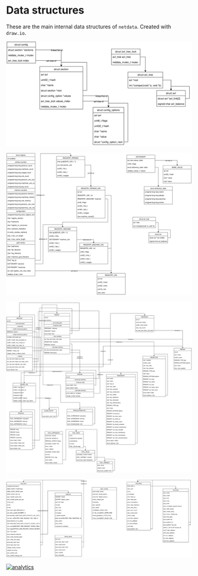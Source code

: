 <!--
---
title: "Data structures"
custom_edit_url: https://github.com/netdata/netdata/edit/master/diagrams/data_structures/README.md
---
-->

# Data structures

These are the main internal data structures of `netdata`. Created with `draw.io`.

![Config](https://raw.githubusercontent.com/netdata/netdata/master/diagrams/data_structures/netdata_config.svg?sanitize=true)

![Registry](https://raw.githubusercontent.com/netdata/netdata/master/diagrams/data_structures/registry.svg?sanitize=true)

![RRD](https://raw.githubusercontent.com/netdata/netdata/master/diagrams/data_structures/rrd.svg?sanitize=true)

![Web](https://raw.githubusercontent.com/netdata/netdata/master/diagrams/data_structures/web.svg?sanitize=true)

[![analytics](https://www.google-analytics.com/collect?v=1&aip=1&t=pageview&_s=1&ds=github&dr=https%3A%2F%2Fgithub.com%2Fnetdata%2Fnetdata&dl=https%3A%2F%2Fmy-netdata.io%2Fgithub%2Fdiagrams%2Fdata_structures%2FREADME&_u=MAC~&cid=5792dfd7-8dc4-476b-af31-da2fdb9f93d2&tid=UA-64295674-3)](<>)
